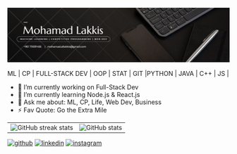 ![github](/cover.png)

ML | CP | FULL-STACK DEV | OOP | STAT | GIT |PYTHON | JAVA | C++ | JS |
- 🔭 I’m currently working on Full-Stack Dev 
- 🌱 I’m currently learning Node.js & React.js
- 💬 Ask me about: ML, CP, Life, Web Dev, Business 
- ⚡ Fav Quote: Go the Extra Mile
<table>
  <tr>
    <td><img src="https://streak-stats.demolab.com/?user=mohamadlakkis" alt="GitHub streak stats"></td>
    <td><img src="https://github-readme-stats.vercel.app/api?username=mohamadlakkis&show_icons=true&count_private=true" alt="GitHub stats"></td>
  </tr>
</table> 



[<img src='https://cdn.jsdelivr.net/npm/simple-icons@3.0.1/icons/github.svg' alt='github' height='40'>](https://github.com/mohamadlakkis)  [<img src='https://cdn.jsdelivr.net/npm/simple-icons@3.0.1/icons/linkedin.svg' alt='linkedin' height='40'>](https://www.linkedin.com/in/mohamadlakkis/)  [<img src='https://cdn.jsdelivr.net/npm/simple-icons@3.0.1/icons/instagram.svg' alt='instagram' height='40'>](https://www.instagram.com/mohamadlakkis_)  
